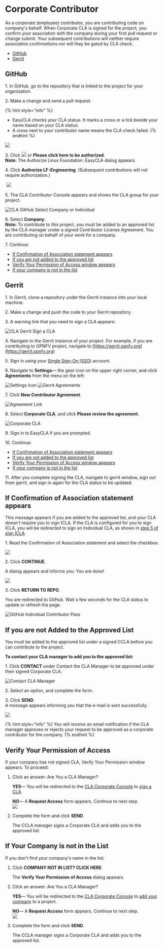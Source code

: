 # Corporate Contributor

As a corporate (employee) contributor, you are contributing code on company's behalf. When Corporate CLA is signed for the project, you confirm your association with the company during your first pull request or change submit. Your subsequent contributions will neither require association confirmations nor will they be gated by CLA check.

* [GitHub](corporate-contributor.md#github)
* [Gerrit](corporate-contributor.md#gerrit)

## GitHub

1\. In GitHub, go to the repository that is linked to the project for your organization.

2\. Make a change and send a pull request.

{% hint style="info" %}
* EasyCLA checks your CLA status. It marks a cross or a tick beside your name based on your CLA status.
* A cross next to your contributor name means the CLA check failed.
{% endhint %}

![](<../../../.gitbook/assets/cla github individual check fail.png>)

3\. Click ![](<../../../.gitbook/assets/lfx easycla.png>) or **Please click here to be authorized**.\
**Note:** The Authorize Linux Foundation: EasyCLA dialog appears.

4\. Click **Authorize LF-Engineering**. (Subsequent contributions will not require authorization.)

​​ ![](<../../../.gitbook/assets/Authorize Linux Foundation EasyCLA.png>)

5\. The CLA Contributor Console appears and shows the CLA group for your project.

![CLA GitHub Select Company or Individual](../../../.gitbook/assets/cla-github-select-company-or-individual.png)

6\. Select **Company**.\
**Note:** To contribute to this project, you must be added to an approved list by the CLA manager under a signed Contributor License Agreement. You are contributing on behalf of your work for a company.

7\. Continue:

* [If Confirmation of Association statement appears](corporate-contributor.md#if-confirmation-of-association-statement-appears)
* [If you are not added to the approved list](corporate-contributor.md#if-you-are-not-added-to-the-approved-list)
* [Verify Your Permission of Access window appears](corporate-contributor.md#verify-your-permission-of-access)
* [If your company is not in the list](corporate-contributor.md#if-your-company-is-not-in-the-list)

## Gerrit

1\. In Gerrit, clone a repository under the Gerrit instance into your local machine.

2\. Make a change and push the code to your Gerrit repository.

3\. A warning link that you need to sign a CLA appears:

![CLA Gerrit Sign a CLA](../../../.gitbook/assets/cla-gerrit-sign-a-cla.png)

4\. Navigate to the Gerrit instance of your project. For example, if you are contributing to OPNFV project, navigate to [https://gerrit.opnfv.org](https://gerrit.opnfv.org)​

5\. Sign in using your [Single Sign-On (SSO)](../../../sso/sign-in/) account.

6\. Navigate to **Settings**— the gear icon on the upper right corner, and click **Agreements** from the menu on the left:

​![Settings Icon](../../../.gitbook/assets/settings-icon.png)​ ​![Gerrit Agreements](../../../.gitbook/assets/agreements.png)​

7\. Click **New Contributor Agreement**.

![Agreement Link](../../../.gitbook/assets/agreement-link.png)

8\. Select **Corporate CLA**, and click **Please review the agreement**.

![Corporate CLA](../../../.gitbook/assets/corporate-cla.png)

9\. Sign in to EasyCLA if you are prompted.

10\. Continue:

* [If Confirmation of Association statement appears](corporate-contributor.md#if-confirmation-of-association-statement-appears)
* [If you are not added to the approved list](corporate-contributor.md#if-you-are-not-added-to-the-approved-list)
* [Verify Your Permission of Access window appears](corporate-contributor.md#verify-your-permission-of-access)
* [If your company is not in the list](corporate-contributor.md#if-your-company-is-not-in-the-list)

11\. After you complete signing the CLA, navigate to gerrit window, sign out from gerrit, and sign in again for the CLA status to be updated.

## If Confirmation of Association statement appears

This message appears if you are added to the approved list, and your CLA doesn't require you to sign ICLA. If the CLA is configured for you to sign ICLA, you will be redirected to sign an Individual CLA, as shown in [step 5 of sign ICLA](individual-contributor.md#github).

1\. Read the Confirmation of Association statement and select the checkbox.

![](<../../../.gitbook/assets/cla-github-confirmation-of-association (1).png>)

2\. Click **CONTINUE**.

A dialog appears and informs you: You are done!

![](<../../../.gitbook/assets/cla-github-you-are-done (1) (1).png>)

3\. Click **RETURN TO REPO**.

You are redirected to GitHub. Wait a few seconds for the CLA status to update or refresh the page.

![GitHub Individual Contributor Pass](../../../.gitbook/assets/cla-github-individual-contributor-pass.png)

## If you are not Added to the Approved List

You must be added to the approved list under a signed CCLA before you can contribute to the project.

**To contact your CLA manager to add you to the approved list:**

1\. Click **CONTACT** under Contact the CLA Manager to be approved under their signed Corporate CLA.

![Contact CLA Manager](<../../../.gitbook/assets/contact cla manager.png>)

2\. Select an option, and complete the form.

3\. Click **SEND**.\
A message appears informing you that the e-mail is sent successfully.

![](<../../../.gitbook/assets/contact cla manager form.png>)

{% hint style="info" %}
You will receive an email notification if the CLA manager approves or rejects your request to be approved as a corporate contributor for the company.
{% endhint %}

## Verify Your Permission of Access

If your company has not signed CLA, Verify Your Permission window appears. To proceed:

1.  Click an answer: Are You a CLA Manager?

    **YES**— You will be redirected to the [CLA Corporate Console](https://corporate.v1.easycla.lfx.linuxfoundation.org) to [sign a CLA](../cla-manager/sign-a-corporate-cla-for-company.md).

    **NO**— A **Request Access** form appears. Continue to next step.\
    ![](<../../../.gitbook/assets/request access (1).png>)
2.  Complete the form and click **SEND**.

    The CCLA manager signs a Corporate CLA and adds you to the approved list.

## If Your Company is not in the List

If you don't find your company's name in the list:

1.  Click **COMPANY NOT IN LIST? CLICK HERE**.

    The **Verify Your Permission of Access** dialog appears.
2.  Click an answer: Are You a CLA Manager?

    **YES**— You will be redirected to the [CLA Corporate Console](https://corporate.v1.easycla.lfx.linuxfoundation.org) to [add your company](../cla-manager/add-a-company-to-a-project.md) to a project.

    **NO**— A **Request Access** form appears. Continue to next step.\
    ![](<../../../.gitbook/assets/request access (1).png>)
3.  Complete the form and click **SEND**.

    The CCLA manager signs a Corporate CLA and adds you to the approved list.
